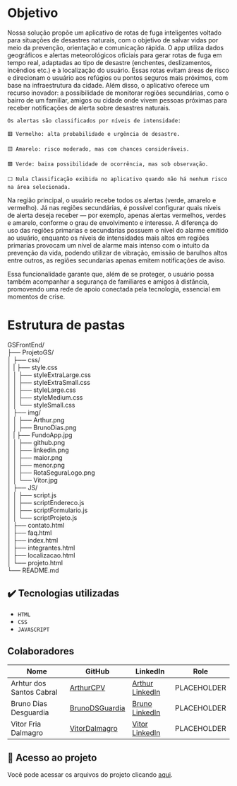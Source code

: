 # Objetivo

Nossa solução propõe um aplicativo de rotas de fuga inteligentes voltado para situações de desastres naturais, com o objetivo de salvar vidas por meio da prevenção, orientação e comunicação rápida. O app utiliza dados geográficos e alertas meteorológicos oficiais para gerar rotas de fuga em tempo real, adaptadas ao tipo de desastre (enchentes, deslizamentos, incêndios etc.) e à localização do usuário. Essas rotas evitam áreas de risco e direcionam o usuário aos refúgios ou pontos seguros mais próximos, com base na infraestrutura da cidade. 
Além disso, o aplicativo oferece um recurso inovador: a possibilidade de monitorar regiões secundárias, como o bairro de um familiar, amigos ou cidade onde vivem pessoas próximas para receber notificações de alerta sobre desastres naturais. 

    Os alertas são classificados por níveis de intensidade: 

    🟥 Vermelho: alta probabilidade e urgência de desastre. 

    🟨 Amarelo: risco moderado, mas com chances consideráveis. 

    🟩 Verde: baixa possibilidade de ocorrência, mas sob observação. 

    ⬜ Nula Classificação exibida no aplicativo quando não há nenhum risco na área selecionada. 

Na região principal, o usuário recebe todos os alertas (verde, amarelo e vermelho). Já nas regiões secundárias, é possível configurar quais níveis de alerta deseja receber — por exemplo, apenas alertas vermelhos, verdes e amarelo, conforme o grau de envolvimento e interesse. A diferença do uso das regiões primarias e secundarias possuem o nível do alarme emitido ao usuário, enquanto os níveis de intensidades mais altos em regiões primarias provocam um nível de alarme mais intenso com o intuito da prevenção da vida, podendo utilizar de vibração, emissão de barulhos altos entre outros, as regiões secundarias apenas emitem notificações de aviso. 

Essa funcionalidade garante que, além de se proteger, o usuário possa também acompanhar a segurança de familiares e amigos à distância, promovendo uma rede de apoio conectada pela tecnologia, essencial em momentos de crise. 


# Estrutura de pastas


GSFrontEnd/  
├── ProjetoGS/                        
│   ├── css/    
│   |   ├── style.css  
│   │   ├── styleExtraLarge.css  
│   │   ├── styleExtraSmall.css  
│   │   ├── styleLarge.css  
│   │   ├── styleMedium.css  
│   │   └── styleSmall.css  
│   ├── img/  
│   │   ├── Arthur.png  
│   │   ├── BrunoDias.png  
│   |   ├── FundoApp.jpg  
│   │   ├── github.png  
│   │   ├── linkedin.png  
│   │   ├── maior.png  
│   │   ├── menor.png   
│   │   ├── RotaSeguraLogo.png  
│   │   └── Vitor.jpg  
│   ├── JS/  
│   │   ├── script.js  
│   │   ├── scriptEndereco.js  
│   │   ├── scriptFormulario.js  
│   │   └── scriptProjeto.js                       
│   ├── contato.html  
│   ├── faq.html  
│   ├── index.html  
│   ├── integrantes.html  
│   ├── localizacao.html  
│   └── projeto.html    
└── README.md                  



## ✔️ Tecnologias utilizadas

- ``HTML``
- ``CSS``
- ``JAVASCRIPT``


## Colaboradores

| Nome                      | GitHub                                                              | LinkedIn | Role           |
|---------------------------|---------------------------------------------------------------------|----------|----------------|
| Arhtur dos Santos Cabral    |  [ArthurCPV](https://github.com/ArthurCPV)                                                                     |    [Arthur LinkedIn](https://www.linkedin.com/in/arthur-cabral2101/)      | PLACEHOLDER    |
| Bruno Dias Desguardia           | [BrunoDSGuardia](https://github.com/BrunoDSGuardia)                             |    [Bruno LinkedIn](https://www.linkedin.com/in/bruno-dias-de-souza-guardia-b0a668302/)      | PLACEHOLDER    |
| Vitor Fria Dalmagro                   | [VitorDalmagro](https://github.com/VitorDalmagro)                                                                     |  [Vitor LinkedIn](https://www.linkedin.com/in/vitor-dalmagro-b75722366/)        | PLACEHOLDER    |


## 📁 Acesso ao projeto
Você pode acessar os arquivos do projeto clicando [aqui](https://github.com/BrunoDSGuardia/GSFrontEnd).